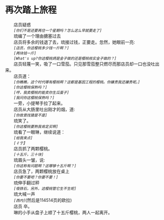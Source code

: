 # 再次踏上旅程
&emsp;&emsp;店员疑惑  
&emsp;&emsp;*```[你们不是还要再住一个星期吗？怎么这么早就要走了]```*  
&emsp;&emsp;琉编了一个理由搪塞过去  
&emsp;&emsp;店员将多余的钱退了去，琉接过钱，正要走。忽然，她眼前一亮:  
&emsp;&emsp;*```[店员，你这樱桃多少钱一斤啊？]```*  
&emsp;&emsp;*```[两块钱一斤]```*  
&emsp;&emsp;*```[What's up?你这樱桃炳是金子做的还是樱桃核实金子做的？]```*  
&emsp;&emsp;店员轻蔑一笑，吸了一口雪茄。只见那雪茄整只燃尽而那店员却一口也没吐出来。  
&emsp;&emsp;店员道：  
&emsp;&emsp;*```[你瞧瞧，这个时代哪有樱桃啊？这都是基因工程的樱桃。你嫌贵我还嫌贵呢。]```*  
&emsp;&emsp;*```[你这樱桃保熟吗？]```*  
&emsp;&emsp;*```[哼，我卖樱桃的能卖你生瓜蛋子]```*  
&emsp;&emsp;*```[我问你这樱桃保熟吗？]```*  
&emsp;&emsp;一旁，小提琴手拉了起来。  
&emsp;&emsp;店员从大肠里吐出刚才的烟，道:  
&emsp;&emsp;*```[你故意找猹是不是]```*  
&emsp;&emsp;琉笑了。  
&emsp;&emsp;*```[你这樱桃要熟我肯定买啊]```*  
&emsp;&emsp;琉看了一眼琳，继续说道：  
&emsp;&emsp;*```[给我来点]```*  
&emsp;&emsp;*```[彳亍】```*  
&emsp;&emsp;店员抓了两颗樱桃。  
&emsp;&emsp;*```[十五斤，三十块]```*  
&emsp;&emsp;琉眉头一皱，说:  
&emsp;&emsp;*```[你这称有问题啊？这哪够十五斤啊？]```*  
&emsp;&emsp;店员急了，两颗樱桃放在桌上  
&emsp;&emsp;*```[你要不要吧？你要不要！]```*  
&emsp;&emsp;琉伸手翻过秤  
&emsp;&emsp;*```[吸铁石，另外，这樱桃管它生不生呢]```*  
&emsp;&emsp;琉大喊一声  
&emsp;&emsp;*```[西内]```*(然后是114514页的欧拉)  
&emsp;&emsp;店员 卒。  
&emsp;&emsp;琳的小手从盘子上顺了十五斤樱桃，两人一起离开。